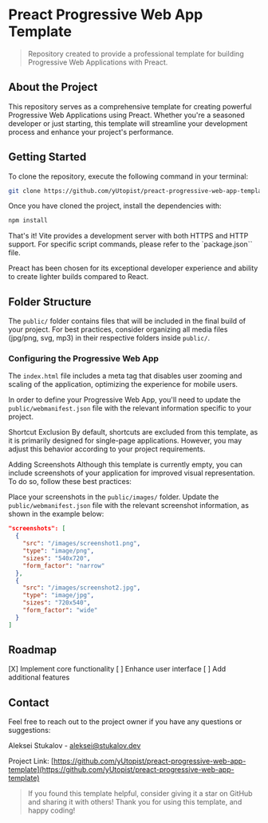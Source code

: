 # Preact Progressive Web App Template
> Repository created to provide a professional template for building Progressive Web Applications with Preact.

## About the Project
This repository serves as a comprehensive template for creating powerful Progressive Web Applications using Preact. Whether you're a seasoned developer or just starting, this template will streamline your development process and enhance your project's performance.

## Getting Started
To clone the repository, execute the following command in your terminal:

```sh
git clone https://github.com/yUtopist/preact-progressive-web-app-template.git
```

Once you have cloned the project, install the dependencies with:

```sh
npm install
```
That's it! Vite provides a development server with both HTTPS and HTTP support. For specific script commands, please refer to the `package.json`` file.

Preact has been chosen for its exceptional developer experience and ability to create lighter builds compared to React.

## Folder Structure
The `public/` folder contains files that will be included in the final build of your project. For best practices, consider organizing all media files (jpg/png, svg, mp3) in their respective folders inside `public/`.

### Configuring the Progressive Web App
The `index.html` file includes a meta tag that disables user zooming and scaling of the application, optimizing the experience for mobile users.

In order to define your Progressive Web App, you'll need to update the `public/webmanifest.json` file with the relevant information specific to your project.

Shortcut Exclusion
By default, shortcuts are excluded from this template, as it is primarily designed for single-page applications. However, you may adjust this behavior according to your project requirements.

Adding Screenshots
Although this template is currently empty, you can include screenshots of your application for improved visual representation. To do so, follow these best practices:

Place your screenshots in the `public/images/` folder.
Update the `public/webmanifest.json` file with the relevant screenshot information, as shown in the example below:
```json
"screenshots": [
  {
    "src": "/images/screenshot1.png",
    "type": "image/png",
    "sizes": "540x720",
    "form_factor": "narrow"
  },
  {
    "src": "/images/screenshot2.jpg",
    "type": "image/jpg",
    "sizes": "720x540",
    "form_factor": "wide"
  }
]
```
## Roadmap
[X] Implement core functionality
[ ] Enhance user interface
[ ] Add additional features

## Contact
Feel free to reach out to the project owner if you have any questions or suggestions:

Aleksei Stukalov - aleksei@stukalov.dev

Project Link: [https://github.com/yUtopist/preact-progressive-web-app-template](https://github.com/yUtopist/preact-progressive-web-app-template)

> If you found this template helpful, consider giving it a star on GitHub and sharing it with others! Thank you for using this template, and happy coding!